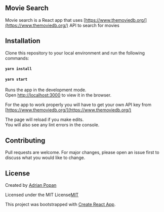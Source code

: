 ## Movie Search

Movie search is a React app that uses [https://www.themoviedb.org/](https://www.themoviedb.org/) API to search for movies

## Installation

Clone this repository to your local environment and run the following commands:

#### `yarn install`

#### `yarn start`

Runs the app in the development mode.<br />
Open [http://localhost:3000](http://localhost:3000) to view it in the browser.

For the app to work properly you will have to get your own API key from [https://www.themoviedb.org/](https://www.themoviedb.org/)

The page will reload if you make edits.<br />
You will also see any lint errors in the console.

## Contributing

Pull requests are welcome. For major changes, please open an issue first to discuss what you would like to change.

## License

Created by [Adrian Popan](http://www.adrianpopan.dev/)

Licensed under the MIT License[MIT](https://choosealicense.com/licenses/mit/)

This project was bootstrapped with [Create React App](https://github.com/facebook/create-react-app).